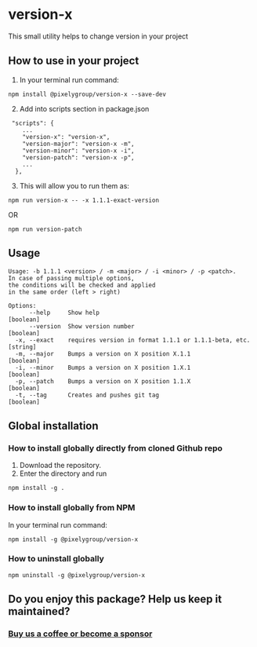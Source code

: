 # version-x
This small utility helps to change version in your project

## How to use in your project
1. In your terminal run command:
```
npm install @pixelygroup/version-x --save-dev
```
2. Add into scripts section in package.json
```
 "scripts": {
    ...
    "version-x": "version-x",
    "version-major": "version-x -m",
    "version-minor": "version-x -i",
    "version-patch": "version-x -p",
    ...
  },
```
3. This will allow you to run them as:
```shell
npm run version-x -- -x 1.1.1-exact-version
```
OR
```
npm run version-patch
```

## Usage
```
Usage: -b 1.1.1 <version> / -m <major> / -i <minor> / -p <patch>.
In case of passing multiple options,
the conditions will be checked and applied
in the same order (left > right)

Options:
      --help     Show help                                             [boolean]
      --version  Show version number                                   [boolean]
  -x, --exact    requires version in format 1.1.1 or 1.1.1-beta, etc.   [string]
  -m, --major    Bumps a version on X position X.1.1                   [boolean]
  -i, --minor    Bumps a version on X position 1.X.1                   [boolean]
  -p, --patch    Bumps a version on X position 1.1.X                   [boolean]
  -t, --tag      Creates and pushes git tag                            [boolean]
```

## Global installation
### How to install globally directly from cloned Github repo
1. Download the repository.
2. Enter the directory and run

```
npm install -g .
```

### How to install globally from NPM
In your terminal run command:

```
npm install -g @pixelygroup/version-x
```

### How to uninstall globally
```
npm uninstall -g @pixelygroup/version-x
```
## Do you enjoy this package? Help us keep it maintained?
### [Buy us a coffee or become a sponsor](https://github.com/sponsors/pixelygroup)
